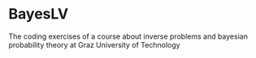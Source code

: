 # BayesLV
The coding exercises of a course about inverse problems and bayesian probability theory at Graz University of Technology
